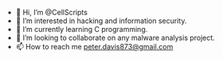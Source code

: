 - 👋 Hi, I’m @CellScripts
- 👀 I’m interested in hacking and information security. 
- 🌱 I’m currently learning C programming. 
- 💞️ I’m looking to collaborate on any malware analysis project. 
- 📫 How to reach me peter.davis873@gmail.com

<!---
CellScripts/CellScripts is a ✨ special ✨ repository because its `README.md` (this file) appears on your GitHub profile.
You can click the Preview link to take a look at your changes.
--->
